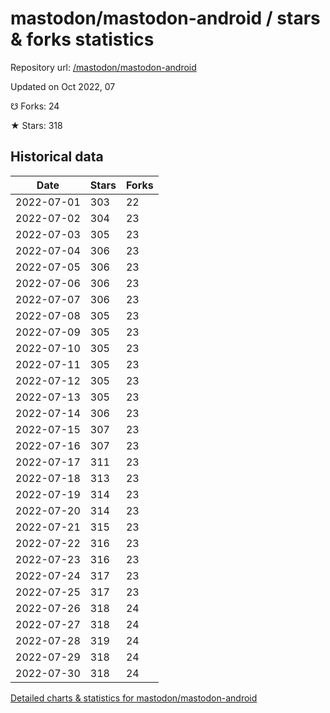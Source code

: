 # mastodon/mastodon-android / stars & forks statistics

Repository url: [/mastodon/mastodon-android](https://github.com/mastodon/mastodon-android)

Updated on Oct 2022, 07

☋ Forks: 24

★ Stars: 318

## Historical data
| Date | Stars | Forks |
|------|-------|-------|
| 2022-07-01 | 303 | 22 | 
| 2022-07-02 | 304 | 23 | 
| 2022-07-03 | 305 | 23 | 
| 2022-07-04 | 306 | 23 | 
| 2022-07-05 | 306 | 23 | 
| 2022-07-06 | 306 | 23 | 
| 2022-07-07 | 306 | 23 | 
| 2022-07-08 | 305 | 23 | 
| 2022-07-09 | 305 | 23 | 
| 2022-07-10 | 305 | 23 | 
| 2022-07-11 | 305 | 23 | 
| 2022-07-12 | 305 | 23 | 
| 2022-07-13 | 305 | 23 | 
| 2022-07-14 | 306 | 23 | 
| 2022-07-15 | 307 | 23 | 
| 2022-07-16 | 307 | 23 | 
| 2022-07-17 | 311 | 23 | 
| 2022-07-18 | 313 | 23 | 
| 2022-07-19 | 314 | 23 | 
| 2022-07-20 | 314 | 23 | 
| 2022-07-21 | 315 | 23 | 
| 2022-07-22 | 316 | 23 | 
| 2022-07-23 | 316 | 23 | 
| 2022-07-24 | 317 | 23 | 
| 2022-07-25 | 317 | 23 | 
| 2022-07-26 | 318 | 24 | 
| 2022-07-27 | 318 | 24 | 
| 2022-07-28 | 319 | 24 | 
| 2022-07-29 | 318 | 24 | 
| 2022-07-30 | 318 | 24 | 


[Detailed charts & statistics for mastodon/mastodon-android](https://reviewgithub.com/rep/mastodon/mastodon-android)
